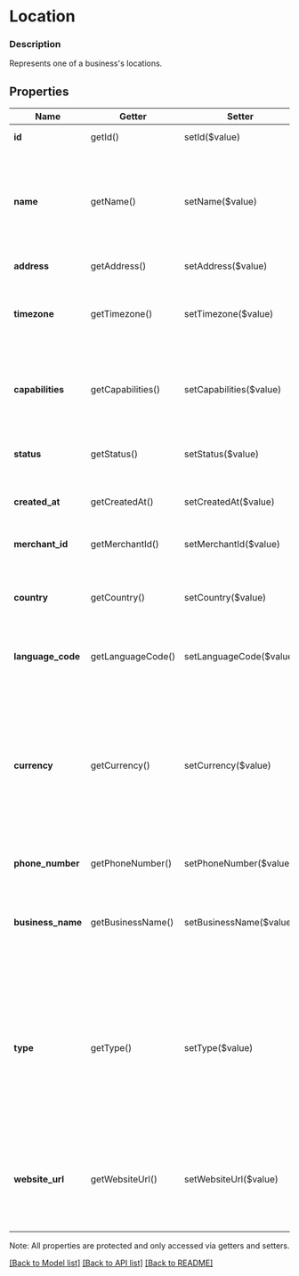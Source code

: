 # Location

### Description

Represents one of a business's locations.

## Properties
Name | Getter | Setter | Type | Description | Notes
------------ | ------------- | ------------- | ------------- | ------------- | -------------
**id** | getId() | setId($value) | **string** | The location&#39;s unique ID. | [optional] 
**name** | getName() | setName($value) | **string** | The location&#39;s name. Location names are set by the account owner and displayed in the dashboard as the location&#39;s nickname | [optional] 
**address** | getAddress() | setAddress($value) | [**\SquareConnect\Model\Address**](Address.md) | The location&#39;s physical address. | [optional] 
**timezone** | getTimezone() | setTimezone($value) | **string** | The [IANA Timezone Database](https://www.iana.org/time-zones) identifier for the location&#39;s timezone. | [optional] 
**capabilities** | getCapabilities() | setCapabilities($value) | **string[]** | Indicates which Square features are enabled for the location.  See [LocationCapability](#type-locationcapability) for possible values. | [optional] 
**status** | getStatus() | setStatus($value) | **string** | The location&#39;s status  See [LocationStatus](#type-locationstatus) for possible values. | [optional] 
**created_at** | getCreatedAt() | setCreatedAt($value) | **string** | The time when the location was created, in RFC 3339 format. | [optional] 
**merchant_id** | getMerchantId() | setMerchantId($value) | **string** | The identifier of the merchant that owns the location. | [optional] 
**country** | getCountry() | setCountry($value) | **string** | The location&#39;s country, in ISO 3166-1-alpha-2 format.  See [Country](#type-country) for possible values. | [optional] 
**language_code** | getLanguageCode() | setLanguageCode($value) | **string** | The language associated with the location in [BCP 47 format](https://tools.ietf.org/html/bcp47#appendix-A). | [optional] 
**currency** | getCurrency() | setCurrency($value) | **string** | The currency used for all transactions at this location, specified in __ISO 4217 format__. For example, the currency for a location processing transactions in the United States is &#39;USD&#39;.  See [Currency](#type-currency) for possible values. | [optional] 
**phone_number** | getPhoneNumber() | setPhoneNumber($value) | **string** | The location&#39;s phone_number. | [optional] 
**business_name** | getBusinessName() | setBusinessName($value) | **string** | The location&#39;s business_name which is shown to its customers. For example, this is the name printed on its customer&#39;s receipts. | [optional] 
**type** | getType() | setType($value) | **string** | The location&#39;s type, as set by the account owner in the Square dashboard. Typically used to indicate whether or not the location object represents a physical space like a building or mall space.  See [LocationType](#type-locationtype) for possible values. | [optional] 
**website_url** | getWebsiteUrl() | setWebsiteUrl($value) | **string** | The location&#39;s website, as set by the account owner in the Square dashboard.  Default: none; only exists if explicitly set. | [optional] 

Note: All properties are protected and only accessed via getters and setters.

[[Back to Model list]](../../README.md#documentation-for-models) [[Back to API list]](../../README.md#documentation-for-api-endpoints) [[Back to README]](../../README.md)

